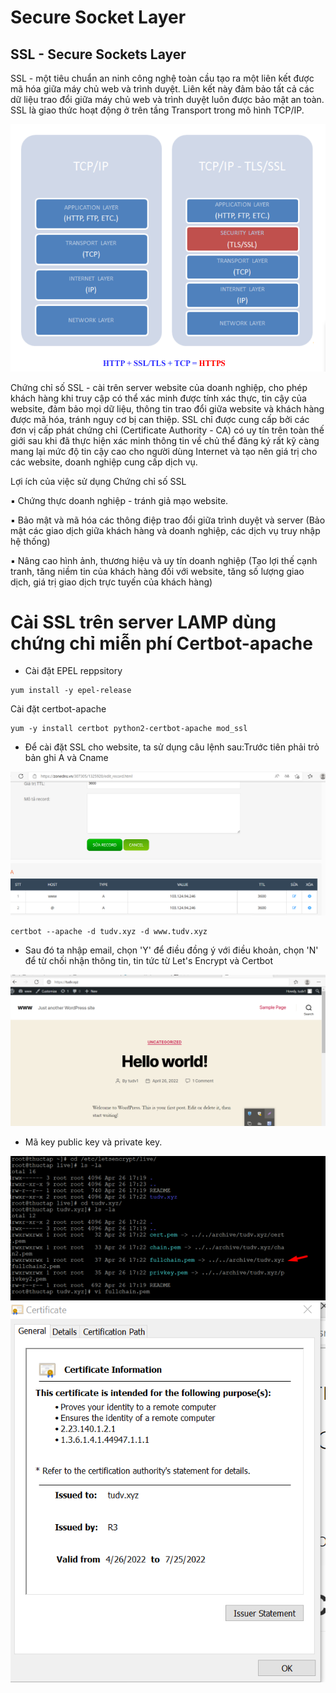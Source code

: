 # Secure Socket Layer

## SSL - Secure Sockets Layer

SSL - một tiêu chuẩn an ninh công nghệ toàn cầu tạo ra một liên kết được mã hóa giữa 
máy chủ web và trình duyệt. Liên kết này đảm bảo tất cả các dữ liệu trao đổi giữa máy 
chủ web và trình duyệt luôn được bảo mật an toàn. SSL là giao thức hoạt động ở trên 
tầng Transport trong mô hình TCP/IP.

<img src="imgservices/25.png">

Chứng chỉ số SSL - cài trên server website của doanh nghiệp, cho phép khách hàng khi 
truy cập có thể xác minh được tính xác thực, tin cậy của website, đảm bảo mọi dữ liệu, 
thông tin trao đổi giữa website và khách hàng được mã hóa, tránh nguy cơ bị can thiệp.
SSL chỉ được cung cấp bởi các đơn vị cấp phát chứng chỉ (Certificate Authority - CA) có
uy tín trên toàn thế giới sau khi đã thực hiện xác minh thông tin về chủ thể đăng ký rất kỹ
càng mang lại mức độ tin cậy cao cho người dùng Internet và tạo nên giá trị cho các
website, doanh nghiệp cung cấp dịch vụ.

Lợi ích của việc sử dụng Chứng chỉ số SSL

▪ Chứng thực doanh nghiệp - tránh giả mạo website.

▪ Bảo mật và mã hóa các thông điệp trao đổi giữa trình duyệt và server (Bảo mật 
các giao dịch giữa khách hàng và doanh nghiệp, các dịch vụ truy nhập hệ thống)

▪ Nâng cao hình ảnh, thương hiệu và uy tín doanh nghiệp (Tạo lợi thế cạnh tranh, 
tăng niềm tin của khách hàng đối với website, tăng số lượng giao dịch, giá trị 
giao dịch trực tuyến của khách hàng)

# Cài SSL trên server LAMP dùng chứng chỉ miễn phí  Certbot-apache

- Cài đặt EPEL reppsitory

```
yum install -y epel-release

```

Cài đặt certbot-apache

```
yum -y install certbot python2-certbot-apache mod_ssl

```


- Để cài đặt SSL cho website, ta sử dụng câu lệnh sau:Trước tiên phải trỏ bản ghi A và Cname

<img src="imgservices/215.png">

```
certbot --apache -d tudv.xyz -d www.tudv.xyz
```
- Sau đó ta nhập email, chọn 'Y' để điều đồng ý với điều khoản, chọn 'N' để từ chối nhận thông tin, tin tức từ Let's Encrypt và Certbot


<img src="imgservices/212.png">

- Mã key public key và private key.

<img src="imgservices/213.png">

<img src="imgservices/214.png">






